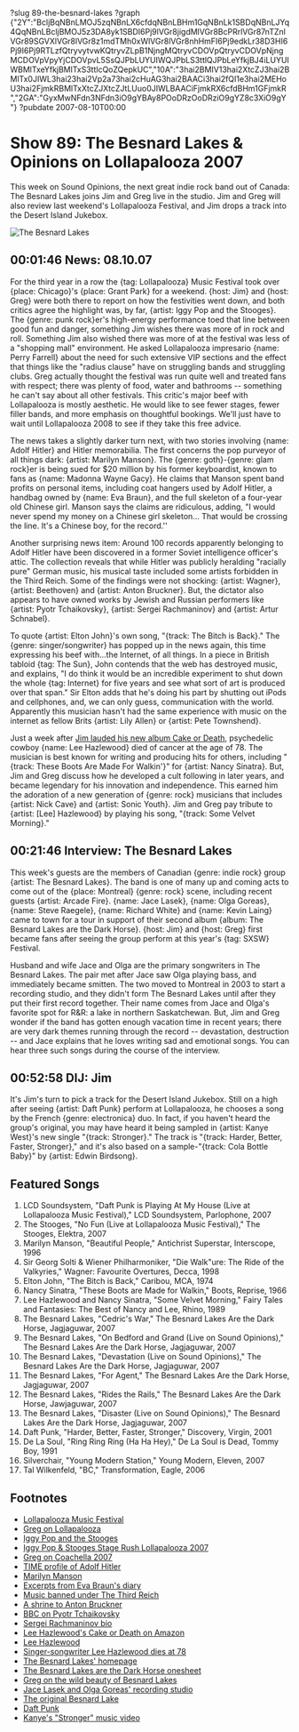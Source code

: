 ?slug 89-the-besnard-lakes
?graph {"2Y":"BcljBqNBnLMOJ5zqNBnLX6cfdqNBnLBHm1GqNBnLk1SBDqNBnLJYq4QqNBnLBcljBMOJ5z3DA8yk1SBDI6Pj9lVGr8jigdMlVGr8BcPRrlVGr87nTZnlVGr89SGVXlVGr8lVGr8z1mdTMh0xWlVGr8lVGr8nhHmFI6Pj9edkLr38D3HI6Pj9I6Pj9RTLzfQtryvytvwKQtryvZLpB1NjngMQtryvCDOVpQtryvCDOVpNjngMCDOVpVpyYjCDOVpvL5SsQJPbLUYUIWQJPbLS3ttlQJPbLeYfkjBJ4iLUYUIWBMlTxeYfkjBMlTxS3ttlcQoZQepkUC","10A":"3hai2BMIV13hai2XtcZJ3hai2BMlTx0JIWL3hai23hai2Vp2a73hai2cHuAG3hai2BAACi3hai2fQI1e3hai2MEHoU3hai2FjmkRBMlTxXtcZJXtcZJtLUuo0JIWLBAACiFjmkRX6cfdBHm1GFjmkR","2GA":"GyxMwNFdn3NFdn3iO9gYBAy8POoDRzOoDRziO9gYZ8c3XiO9gY"}
?pubdate 2007-08-10T00:00

# Show 89: The Besnard Lakes & Opinions on Lollapalooza 2007
This week on Sound Opinions, the next great indie rock band out of Canada: The Besnard Lakes joins Jim and Greg live in the studio. Jim and Greg will also review last weekend's Lollapalooza Festival, and Jim drops a track into the Desert Island Jukebox.

![The Besnard Lakes](http://static.soundopinions.org/images/2007/besnardlakes.jpg)

## 00:01:46 News: 08.10.07
For the third year in a row the {tag: Lollapalooza} Music Festival took over {place: Chicago}'s {place: Grant Park} for a weekend. {host: Jim} and {host: Greg} were both there to report on how the festivities went down, and both critics agree the highlight was, by far, {artist: Iggy Pop and the Stooges}. The {genre: punk rock}er's high-energy performance toed that line between good fun and danger, something Jim wishes there was more of in rock and roll. Something Jim also wished there was more of at the festival was less of a "shopping mall" environment. He asked Lollapalooza impresario {name: Perry Farrell} about the need for such extensive VIP sections and the effect that things like the "radius clause" have on struggling bands and struggling clubs. Greg actually thought the festival was run quite well and treated fans with respect; there was plenty of food, water and bathrooms -- something he can't say about all other festivals. This critic's major beef with Lollapalooza is mostly aesthetic. He would like to see fewer stages, fewer filler bands, and more emphasis on thoughtful bookings. We'll just have to wait until Lollapalooza 2008 to see if they take this free advice.

The news takes a slightly darker turn next, with two stories involving {name: Adolf Hitler} and Hitler memorabilia. The first concerns the pop purveyor of all things dark: {artist: Marilyn Manson}. The {genre: goth}-{genre: glam rock}er is being sued for $20 million by his former keyboardist, known to fans as {name: Madonna Wayne Gacy}. He claims that Manson spent band profits on personal items, including coat hangers used by Adolf Hitler, a handbag owned by {name: Eva Braun}, and the full skeleton of a four-year old Chinese girl. Manson says the claims are ridiculous, adding, "I would never spend my money on a Chinese girl skeleton... That would be crossing the line. It's a Chinese boy, for the record.''

Another surprising news item: Around 100 records apparently belonging to Adolf Hitler have been discovered in a former Soviet intelligence officer's attic. The collection reveals that while Hitler was publicly heralding "racially pure" German music, his musical taste included some artists forbidden in the Third Reich. Some of the findings were not shocking: {artist: Wagner}, {artist: Beethoven} and {artist: Anton Bruckner}. But, the dictator also appears to have owned works by Jewish and Russian performers like {artist: Pyotr Tchaikovsky}, {artist: Sergei Rachmaninov} and {artist: Artur Schnabel}.

To quote {artist: Elton John}'s own song, "{track: The Bitch is Back}." The {genre: singer/songwriter} has popped up in the news again, this time expressing his beef with...the Internet, of all things. In a piece in British tabloid {tag: The Sun}, John contends that the web has destroyed music, and explains, "I do think it would be an incredible experiment to shut down the whole {tag: Internet} for five years and see what sort of art is produced over that span." Sir Elton adds that he's doing his part by shutting out iPods and cellphones, and, we can only guess, communication with the world. Apparently this musician hasn't had the same experience with music on the internet as fellow Brits {artist: Lily Allen} or {artist: Pete Townshend}.

Just a week after [Jim lauded his new album Cake or Death](/show/87/), psychedelic cowboy {name: Lee Hazlewood} died of cancer at the age of 78. The musician is best known for writing and producing hits for others, including "{track: These Boots Are Made For Walkin'}" for {artist: Nancy Sinatra}. But, Jim and Greg discuss how he developed a cult following in later years, and became legendary for his innovation and independence. This earned him the adoration of a new generation of {genre: rock} musicians that includes {artist: Nick Cave} and {artist: Sonic Youth}. Jim and Greg pay tribute to {artist: [Lee] Hazlewood} by playing his song, "{track: Some Velvet Morning}."

## 00:21:46 Interview: The Besnard Lakes
This week's guests are the members of Canadian {genre: indie rock} group {artist: The Besnard Lakes}. The band is one of many up and coming acts to come out of the {place: Montreal} {genre: rock} scene, including recent guests {artist: Arcade Fire}. {name: Jace Lasek}, {name: Olga Goreas}, {name: Steve Raegele}, {name: Richard White} and {name: Kevin Laing} came to town for a tour in support of their second album {album: The Besnard Lakes are the Dark Horse}. {host: Jim} and {host: Greg} first became fans after seeing the group perform at this year's {tag: SXSW} Festival.

Husband and wife Jace and Olga are the primary songwriters in The Besnard Lakes. The pair met after Jace saw Olga playing bass, and immediately became smitten. The two moved to Montreal in 2003 to start a recording studio, and they didn't form The Besnard Lakes until after they put their first record together. Their name comes from Jace and Olga's favorite spot for R&R: a lake in northern Saskatchewan. But, Jim and Greg wonder if the band has gotten enough vacation time in recent years; there are very dark themes running through the record -- devastation, destruction -- and Jace explains that he loves writing sad and emotional songs. You can hear three such songs during the course of the interview.

## 00:52:58 DIJ: Jim
It's Jim's turn to pick a track for the Desert Island Jukebox. Still on a high after seeing {artist: Daft Punk} perform at Lollapalooza, he chooses a song by the French {genre: electronica} duo. In fact, if you haven't heard the group's original, you may have heard it being sampled in {artist: Kanye West}'s new single "{track: Stronger}." The track is "{track: Harder, Better, Faster, Stronger}," and it's also based on a sample-"{track: Cola Bottle Baby}" by {artist: Edwin Birdsong}. 

## Featured Songs
1. LCD Soundsystem, "Daft Punk is Playing At My House (Live at Lollapalooza Music Festival)," LCD Soundsystem, Parlophone, 2007
2. The Stooges, "No Fun (Live at Lollapalooza Music Festival)," The Stooges, Elektra, 2007
3. Marilyn Manson, "Beautiful People," Antichrist Superstar, Interscope, 1996
4. Sir Georg Solti & Wiener Philharmoniker, "Die Walk"ure: The Ride of the Valkyries," Wagner: Favourite Overtures, Decca, 1998
5. Elton John, "The Bitch is Back," Caribou, MCA, 1974
6. Nancy Sinatra, "These Boots are Made for Walkin," Boots, Reprise, 1966
7. Lee Hazlewood and Nancy Sinatra, "Some Velvet Morning," Fairy Tales and Fantasies: The Best of Nancy and Lee, Rhino, 1989
8. The Besnard Lakes, "Cedric's War," The Besnard Lakes Are the Dark Horse, Jagjaguwar, 2007
9. The Besnard Lakes, "On Bedford and Grand (Live on Sound Opinions)," The Besnard Lakes Are the Dark Horse, Jagjaguwar, 2007 
10. The Besnard Lakes, "Devastation (Live on Sound Opinions)," The Besnard Lakes Are the Dark Horse, Jagjaguwar, 2007 
11. The Besnard Lakes, "For Agent," The Besnard Lakes Are the Dark Horse, Jagjaguwar, 2007
12. The Besnard Lakes, "Rides the Rails," The Besnard Lakes Are the Dark Horse, Jawjaguwar, 2007
13. The Besnard Lakes, "Disaster (Live on Sound Opinions)," The Besnard Lakes Are the Dark Horse, Jagjaguwar, 2007 
14. Daft Punk, "Harder, Better, Faster, Stronger," Discovery, Virgin, 2001
15. De La Soul, "Ring Ring Ring (Ha Ha Hey)," De La Soul is Dead, Tommy Boy, 1991
16. Silverchair, "Young Modern Station," Young Modern, Eleven, 2007
17. Tal Wilkenfeld, "BC," Transformation, Eagle, 2006

## Footnotes
- [Lollapalooza Music Festival](http://www.lollapalooza.com/)
- [Greg on Lollapalooza](http://leisureblogs.chicagotribune.com/turn_it_up/lollapalooza_/index.html)
- [Iggy Pop and the Stooges](http://www.iggypop.com/)
- [Iggy Pop & Stooges Stage Rush Lollapalooza 2007](http://www.youtube.com/watch?v=Zkd6Xzm63LU)
- [Greg on Coachella 2007](http://leisureblogs.chicagotribune.com/turn_it_up/2007/04/coachella_day_1.html)
- [TIME profile of Adolf Hitler](http://www.time.com/time/time100/leaders/profile/hitler.html)
- [Marilyn Manson](http://www.marilynmanson.com/)
- [Excerpts from Eva Braun's diary](http://www.humanitas-international.org/holocaust/evadiary.htm)
- [Music banned under The Third Reich](http://fcit.usf.edu/HOLOCAUST/arts/musDegen.htm)
- [A shrine to Anton Bruckner](http://www.bruckner.org/)
- [BBC on Pyotr Tchaikovsky](http://www.bbc.co.uk/radio3/classical/tchaikovsky/)
- [Sergei Rachmaninov bio](http://www.humanitiesweb.org/human.php?s=c&p=a&a=i&ID=751)
- [Lee Hazlewood's Cake or Death on Amazon](http://www.amazon.com/Cake-Death-Lee-Hazelwood/dp/B000L43PDE)
- [Lee Hazlewood](http://www.allmusic.com/cg/amg.dll?p=amg&sql=11:09fyxqu5ldhe)
- [Singer-songwriter Lee Hazlewood dies at 78](http://www.today.com/id/20152340#.UoKknpTk-kg)
- [The Besnard Lakes' homepage](http://www.thebesnardlakes.com/)
- [The Besnard Lakes are the Dark Horse onesheet](http://www.jagjaguwar.com/onesheet.php?cat=JAG106)
- [Greg on the wild beauty of Besnard Lakes](http://leisureblogs.chicagotribune.com/turn_it_up/2007/03/the_wild_beauty.html)
- [Jace Lasek and Olga Goreas' recording studio](http://www.breakglass.ca/)
- [The original Besnard Lake](http://www.sasktourism.com/besnardlake/)
- [Daft Punk](http://www.daftpunk.com/)
- [Kanye's "Stronger" music video](http://www.thefader.com/blog/articles/2007/06/26/video-kanye-west-stronger)
